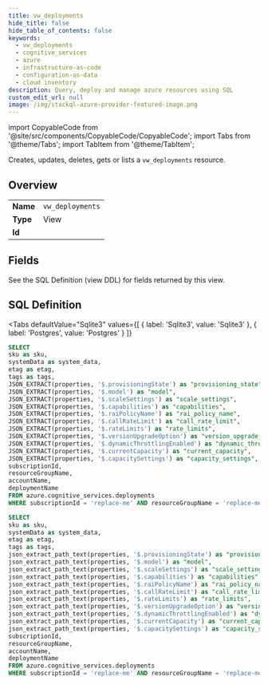 ```yaml
--- 
title: vw_deployments
hide_title: false
hide_table_of_contents: false
keywords:
  - vw_deployments
  - cognitive_services
  - azure
  - infrastructure-as-code
  - configuration-as-data
  - cloud inventory
description: Query, deploy and manage azure resources using SQL
custom_edit_url: null
image: /img/stackql-azure-provider-featured-image.png
---
```


import CopyableCode from '@site/src/components/CopyableCode/CopyableCode';
import Tabs from '@theme/Tabs';
import TabItem from '@theme/TabItem';

Creates, updates, deletes, gets or lists a <code>vw_deployments</code> resource.

## Overview
<table><tbody>
<tr><td><b>Name</b></td><td><code>vw_deployments</code></td></tr>
<tr><td><b>Type</b></td><td>View</td></tr>
<tr><td><b>Id</b></td><td><CopyableCode code="azure.cognitive_services.vw_deployments" /></td></tr>
</tbody></table>

## Fields

See the SQL Definition (view DDL) for fields returned by this view.

## SQL Definition

<Tabs
defaultValue="Sqlite3"
values={[
{ label: 'Sqlite3', value: 'Sqlite3' },
{ label: 'Postgres', value: 'Postgres' }
]}
>
<TabItem value="Sqlite3">

```sql
SELECT
sku as sku,
systemData as system_data,
etag as etag,
tags as tags,
JSON_EXTRACT(properties, '$.provisioningState') as "provisioning_state",
JSON_EXTRACT(properties, '$.model') as "model",
JSON_EXTRACT(properties, '$.scaleSettings') as "scale_settings",
JSON_EXTRACT(properties, '$.capabilities') as "capabilities",
JSON_EXTRACT(properties, '$.raiPolicyName') as "rai_policy_name",
JSON_EXTRACT(properties, '$.callRateLimit') as "call_rate_limit",
JSON_EXTRACT(properties, '$.rateLimits') as "rate_limits",
JSON_EXTRACT(properties, '$.versionUpgradeOption') as "version_upgrade_option",
JSON_EXTRACT(properties, '$.dynamicThrottlingEnabled') as "dynamic_throttling_enabled",
JSON_EXTRACT(properties, '$.currentCapacity') as "current_capacity",
JSON_EXTRACT(properties, '$.capacitySettings') as "capacity_settings",
subscriptionId,
resourceGroupName,
accountName,
deploymentName
FROM azure.cognitive_services.deployments
WHERE subscriptionId = 'replace-me' AND resourceGroupName = 'replace-me' AND accountName = 'replace-me';
```

</TabItem>
<TabItem value="Postgres">

```sql
SELECT
sku as sku,
systemData as system_data,
etag as etag,
tags as tags,
json_extract_path_text(properties, '$.provisioningState') as "provisioning_state",
json_extract_path_text(properties, '$.model') as "model",
json_extract_path_text(properties, '$.scaleSettings') as "scale_settings",
json_extract_path_text(properties, '$.capabilities') as "capabilities",
json_extract_path_text(properties, '$.raiPolicyName') as "rai_policy_name",
json_extract_path_text(properties, '$.callRateLimit') as "call_rate_limit",
json_extract_path_text(properties, '$.rateLimits') as "rate_limits",
json_extract_path_text(properties, '$.versionUpgradeOption') as "version_upgrade_option",
json_extract_path_text(properties, '$.dynamicThrottlingEnabled') as "dynamic_throttling_enabled",
json_extract_path_text(properties, '$.currentCapacity') as "current_capacity",
json_extract_path_text(properties, '$.capacitySettings') as "capacity_settings",
subscriptionId,
resourceGroupName,
accountName,
deploymentName
FROM azure.cognitive_services.deployments
WHERE subscriptionId = 'replace-me' AND resourceGroupName = 'replace-me' AND accountName = 'replace-me';
```

</TabItem>
</Tabs>
